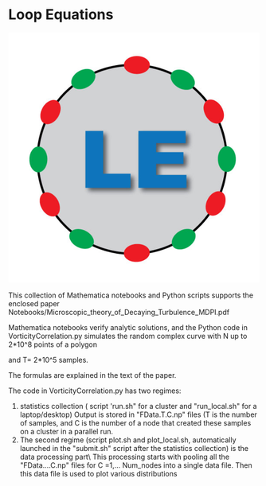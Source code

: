 # Loop Equations

![circular loop with beads, with LE written inside for loop equations](./logo.jpg)

This collection of Mathematica notebooks and Python scripts supports the enclosed paper  Notebooks/Microscopic_theory_of_Decaying_Turbulence_MDPI.pdf

Mathematica notebooks verify analytic solutions, and the Python code in VorticityCorrelation.py simulates the random complex curve with N   up to 2*10^8 points of a polygon

and T= 2*10^5 samples.

The formulas are explained in the text of the paper.

The code in VorticityCorrelation.py has two regimes:

1. statistics collection ( script 'run.sh" for a cluster  and "run_local.sh" for a laptop/desktop) Output is stored in "FData.T.C.np" files
   (T is the number of samples, and C is the number of a node that created these samples on a cluster in a parallel run.
2. The second regime (script plot.sh and plot_local.sh, automatically launched in the "submit.sh" script after the statistics collection) is the data processing part\\
   This processing starts with pooling all the "FData....C.np" files for C =1,... Num_nodes into a single data file. Then this data file is used to plot various distributions
